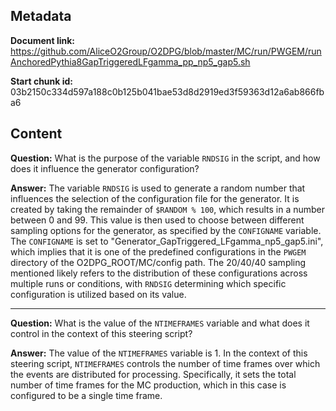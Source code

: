 ## Metadata

**Document link:** https://github.com/AliceO2Group/O2DPG/blob/master/MC/run/PWGEM/runAnchoredPythia8GapTriggeredLFgamma_pp_np5_gap5.sh

**Start chunk id:** 03b2150c334d597a188c0b125b041bae53d8d2919ed3f59363d12a6ab866fba6

## Content

**Question:** What is the purpose of the variable `RNDSIG` in the script, and how does it influence the generator configuration?

**Answer:** The variable `RNDSIG` is used to generate a random number that influences the selection of the configuration file for the generator. It is created by taking the remainder of `$RANDOM % 100`, which results in a number between 0 and 99. This value is then used to choose between different sampling options for the generator, as specified by the `CONFIGNAME` variable. The `CONFIGNAME` is set to "Generator_GapTriggered_LFgamma_np5_gap5.ini", which implies that it is one of the predefined configurations in the `PWGEM` directory of the O2DPG_ROOT/MC/config path. The 20/40/40 sampling mentioned likely refers to the distribution of these configurations across multiple runs or conditions, with `RNDSIG` determining which specific configuration is utilized based on its value.

---

**Question:** What is the value of the `NTIMEFRAMES` variable and what does it control in the context of this steering script?

**Answer:** The value of the `NTIMEFRAMES` variable is 1. In the context of this steering script, `NTIMEFRAMES` controls the number of time frames over which the events are distributed for processing. Specifically, it sets the total number of time frames for the MC production, which in this case is configured to be a single time frame.